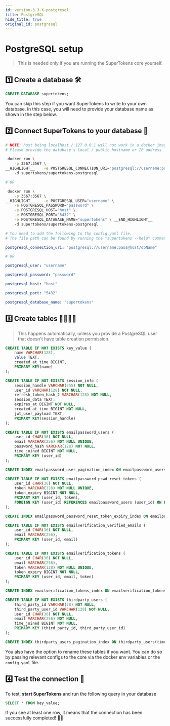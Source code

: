 ```yaml
---
id: version-3.3.X-postgresql
title: PostgreSQL
hide_title: true
original_id: postgresql
---
```


<!-- COPY DOCS -->
<!-- ./community/docs/database-setup/postgresql.md -->

# PostgreSQL setup

> This is needed only if you are running the SuperTokens core yourself.

## 1️⃣ Create a database 🛠️
```sql
CREATE DATABASE supertokens;
```
You can skip this step if you want SuperTokens to write to your own database. In this case, you will need to provide your database name as shown in the step below. 

## 2️⃣ Connect SuperTokens to your database 🔌

<!--DOCUSAURUS_CODE_TABS-->
<!--With Docker-->
```bash
# NOTE: host being localhost / 127.0.0.1 will not work in a docker image. 
# Please provide the database's local / public hostname or IP address

 docker run \
    -p 3567:3567 \
__HIGHLIGHT__    -e POSTGRESQL_CONNECTION_URI="postgresql://username:pass@host/dbName" \ __END_HIGHLIGHT__
    -d supertokens/supertokens-postgresql

# OR

 docker run \
    -p 3567:3567 \
__HIGHLIGHT__    -e POSTGRESQL_USER="username" \
    -e POSTGRESQL_PASSWORD="password" \
	-e POSTGRESQL_HOST="host" \
	-e POSTGRESQL_PORT="5432" \
    -e POSTGRESQL_DATABASE_NAME="supertokens" \ __END_HIGHLIGHT__
    -d supertokens/supertokens-postgresql
```

<!--Without Docker-->
```yaml
# You need to add the following to the config.yaml file.
# The file path can be found by running the "supertokens --help" command

postgresql_connection_uri: "postgresql://username:pass@host/dbName"

# OR

postgresql_user: "username"

postgresql_password: "password"

postgresql_host: "host"

postgresql_port: "5432"

postgresql_database_name: "supertokens"
```

<!--END_DOCUSAURUS_CODE_TABS-->


## 3️⃣ Create tables 👩‍💻👨‍💻
> This happens automatically, unless you provide a PostgreSQL user that doesn't have table creation permission.

<div class="additionalInformation" text="See table structure">

```sql
CREATE TABLE IF NOT EXISTS key_value (
    name VARCHAR(128),
    value TEXT,
    created_at_time BIGINT,
    PRIMARY KEY(name)
);

CREATE TABLE IF NOT EXISTS session_info (
    session_handle VARCHAR(255) NOT NULL,
    user_id VARCHAR(128) NOT NULL,
    refresh_token_hash_2 VARCHAR(128) NOT NULL,
    session_data TEXT,
    expires_at BIGINT NOT NULL,
    created_at_time BIGINT NOT NULL,
    jwt_user_payload TEXT,
    PRIMARY KEY(session_handle)
);

CREATE TABLE IF NOT EXISTS emailpassword_users (
    user_id CHAR(36) NOT NULL,
    email VARCHAR(256) NOT NULL UNIQUE,
    password_hash VARCHAR(128) NOT NULL,
    time_joined BIGINT NOT NULL,
    PRIMARY KEY (user_id)
);

CREATE INDEX emailpassword_user_pagination_index ON emailpassword_users(time_joined DESC, user_id DESC);

CREATE TABLE IF NOT EXISTS emailpassword_pswd_reset_tokens (
    user_id CHAR(36) NOT NULL,
    token VARCHAR(128) NOT NULL UNIQUE,
    token_expiry BIGINT NOT NULL,
    PRIMARY KEY (user_id, token),
    FOREIGN KEY (user_id) REFERENCES emailpassword_users (user_id) ON DELETE CASCADE ON UPDATE CASCADE
);

CREATE INDEX emailpassword_password_reset_token_expiry_index ON emailpassword_pswd_reset_tokens(token_expiry);

CREATE TABLE IF NOT EXISTS emailverification_verified_emails (
    user_id CHAR(36) NOT NULL,
    email VARCHAR(256),
    PRIMARY KEY (user_id, email)
);

CREATE TABLE IF NOT EXISTS emailverification_tokens (
    user_id CHAR(36) NOT NULL,
    email VARCHAR(256),
    token VARCHAR(128) NOT NULL UNIQUE,
    token_expiry BIGINT NOT NULL,
    PRIMARY KEY (user_id, email, token)
);

CREATE INDEX emailverification_tokens_index ON emailverification_tokens(token_expiry);

CREATE TABLE IF NOT EXISTS thirdparty_users (
    third_party_id VARCHAR(28) NOT NULL,
    third_party_user_id VARCHAR(128) NOT NULL,
    user_id CHAR(36) NOT NULL,
    email VARCHAR(256) NOT NULL,
    time_joined BIGINT NOT NULL,
    PRIMARY KEY (third_party_id, third_party_user_id)
);

CREATE INDEX thirdparty_users_pagination_index ON thirdparty_users(time_joined DESC, user_id DESC);
```
You also have the option to rename these tables if you want. You can do so by passing relevant configs to the core via the docker env variables or the `config.yaml` file.

</div>

## 4️⃣ Test the connection 🤞
To test, **start SuperTokens** and run the following query in your database
```sql
SELECT * FROM key_value;
```
If you see at least one row, it means that the connection has been successfully completed! 🥳🎉
